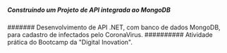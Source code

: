 #####  Construindo um Projeto  de API integrada ao MongoDB
#######  Desenvolvimento de API .NET, com banco de dados MongoDB,  para cadastro de  infectados pelo CoronaVirus. 
##########  Atividade prática do Bootcamp da "Digital Inovation".

